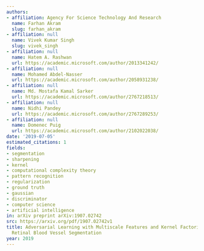 ```yaml
---
authors:
- affiliation: Agency For Science Technology And Research
  name: Farhan Akram
  slug: farhan_akram
- affiliation: null
  name: Vivek Kumar Singh
  slug: vivek_singh
- affiliation: null
  name: Hatem A. Rashwan
  url: https://academic.microsoft.com/author/2013341242/
- affiliation: null
  name: Mohamed Abdel-Nasser
  url: https://academic.microsoft.com/author/2058931238/
- affiliation: null
  name: Md. Mostafa Kamal Sarker
  url: https://academic.microsoft.com/author/2767218513/
- affiliation: null
  name: Nidhi Pandey
  url: https://academic.microsoft.com/author/2767289253/
- affiliation: null
  name: Domenec Puig
  url: https://academic.microsoft.com/author/2102022038/
date: '2019-07-05'
estimated_citations: 1
fields:
- segmentation
- sharpening
- kernel
- computational complexity theory
- pattern recognition
- regularization
- ground truth
- gaussian
- discriminator
- computer science
- artificial intelligence
in: arXiv preprint arXiv:1907.02742
src: https://arxiv.org/pdf/1907.02742v1
title: Adversarial Learning with Multiscale Features and Kernel Factorization for
  Retinal Blood Vessel Segmentation
year: 2019
---
```

